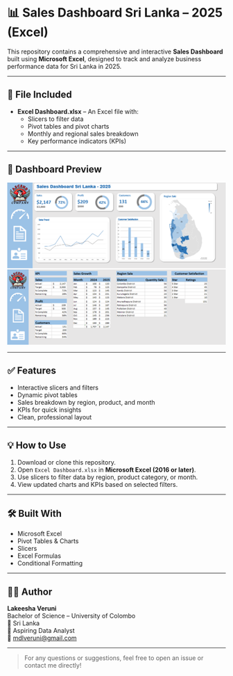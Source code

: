 # 📊 Sales Dashboard Sri Lanka – 2025 (Excel)

This repository contains a comprehensive and interactive **Sales Dashboard** built using **Microsoft Excel**, designed to track and analyze business performance data for Sri Lanka in 2025.

---

## 📁 File Included

- **Excel Dashboard.xlsx** – An Excel file with:
  - Slicers to filter data
  - Pivot tables and pivot charts
  - Monthly and regional sales breakdown
  - Key performance indicators (KPIs)

---

## 📸 Dashboard Preview

<p align="center">
  <img src="Dashboard_Preview_1.png" alt="Sales Dashboard Preview 1" width="600"/>
  <br>
  <img src="Dashboard_Preview_2.png" alt="Sales Dashboard Preview 2" width="600"/>
</p>

---

## ✅ Features

- Interactive slicers and filters
- Dynamic pivot tables
- Sales breakdown by region, product, and month
- KPIs for quick insights
- Clean, professional layout

---

## 💡 How to Use

1. Download or clone this repository.
2. Open `Excel Dashboard.xlsx` in **Microsoft Excel (2016 or later)**.
3. Use slicers to filter data by region, product category, or month.
4. View updated charts and KPIs based on selected filters.

---

## 🛠 Built With

- Microsoft Excel
- Pivot Tables & Charts
- Slicers
- Excel Formulas
- Conditional Formatting

---

## 🙋‍♀️ Author

**Lakeesha Veruni**  
Bachelor of Science – University of Colombo  
📍 Sri Lanka  
🎯 Aspiring Data Analyst  
📧 mdlveruni@gmail.com

---

> For any questions or suggestions, feel free to open an issue or contact me directly!
